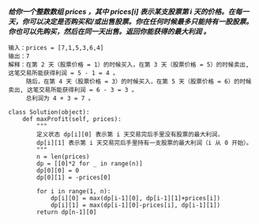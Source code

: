 ***给你一个整数数组 prices ，其中 prices[i] 表示某支股票第 i 天的价格。在每一天，你可以决定是否购买和/或出售股票。你在任何时候最多只能持有一股股票。你也可以先购买，然后在同一天出售。返回你能获得的最大利润 。***

```
输入：prices = [7,1,5,3,6,4]
输出：7
解释：在第 2 天（股票价格 = 1）的时候买入，在第 3 天（股票价格 = 5）的时候卖出, 这笔交易所能获得利润 = 5 - 1 = 4 。
     随后，在第 4 天（股票价格 = 3）的时候买入，在第 5 天（股票价格 = 6）的时候卖出, 这笔交易所能获得利润 = 6 - 3 = 3 。
     总利润为 4 + 3 = 7 。
```

```
class Solution(object):
    def maxProfit(self, prices):
        """
        定义状态 dp[i][0] 表示第 i 天交易完后手里没有股票的最大利润，
        dp[i][1] 表示第 i 天交易完后手里持有一支股票的最大利润（i 从 0 开始）。
        """
        n = len(prices)
        dp = [[0]*2 for _ in range(n)]
        dp[0][0] = 0
        dp[0][1] = -prices[0]

        for i in range(1, n):
            dp[i][0] = max(dp[i-1][0], dp[i-1][1]+prices[i])
            dp[i][1] = max(dp[i-1][0]-prices[i], dp[i-1][1])
        return dp[n-1][0]
```